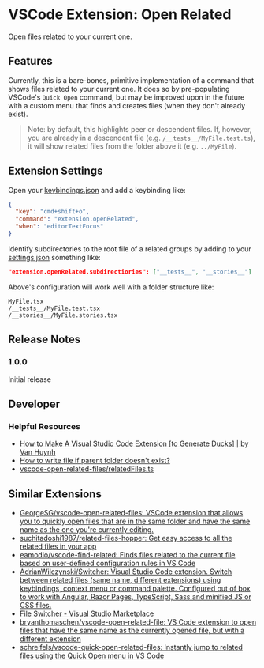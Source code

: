 # VSCode Extension: Open Related

Open files related to your current one.

## Features

Currently, this is a bare-bones, primitive implementation of a command that shows files related to your current one. It does so by pre-populating VSCode's `Quick Open` command, but may be improved upon in the future with a custom menu that finds and creates files (when they don't already exist).

> Note: by default, this highlights peer or descendent files. If, however, you are already in a descendent file (e.g. `/__tests__/MyFile.test.ts`), it will show related files from the folder above it (e.g. `../MyFile`).

## Extension Settings

Open your [keybindings.json](https://code.visualstudio.com/docs/getstarted/keybindings#_advanced-customization) and add a keybinding like:

```json
{
  "key": "cmd+shift+o",
  "command": "extension.openRelated",
  "when": "editorTextFocus"
}
```

Identify subdirectories to the root file of a related groups by adding to your [settings.json](https://code.visualstudio.com/docs/getstarted/settings#_settings-file-locations) something like:

```json
"extension.openRelated.subdirectiories": ["__tests__", "__stories__"]
```

Above's configuration will work well with a folder structure like:

```
MyFile.tsx
/__tests__/MyFile.test.tsx
/__stories__/MyFile.stories.tsx
```

## Release Notes

### 1.0.0

Initial release

## Developer

### Helpful Resources

- [How to Make A Visual Studio Code Extension [to Generate Ducks] | by Van Huynh](https://itnext.io/how-to-make-a-visual-studio-code-extension-77085dce7d82)
- [How to write file if parent folder doesn't exist?](https://stackoverflow.com/questions/16316330/how-to-write-file-if-parent-folder-doesnt-exist#)
- [vscode-open-related-files/relatedFiles.ts](https://github.com/GeorgeSG/vscode-open-related-files/blob/master/src/relatedFiles.ts)

## Similar Extensions

- [GeorgeSG/vscode-open-related-files: VSCode extension that allows you to quickly open files that are in the same folder and have the same name as the one you're currently editing.](https://github.com/GeorgeSG/vscode-open-related-files)
- [suchitadoshi1987/related-files-hopper: Get easy access to all the related files in your app](https://github.com/suchitadoshi1987/related-files-hopper)
- [eamodio/vscode-find-related: Finds files related to the current file based on user-defined configuration rules in VS Code](https://github.com/eamodio/vscode-find-related)
- [AdrianWilczynski/Switcher: Visual Studio Code extension. Switch between related files (same name, different extensions) using keybindings, context menu or command palette. Configured out of box to work with Angular, Razor Pages, TypeScript, Sass and minified JS or CSS files.](https://github.com/AdrianWilczynski/Switcher)
- [File Switcher - Visual Studio Marketplace](https://marketplace.visualstudio.com/items?itemName=adrianwilczynski.simple-switcher)
- [bryanthomaschen/vscode-open-related-file: VS Code extension to open files that have the same name as the currently opened file, but with a different extension](https://github.com/bryanthomaschen/vscode-open-related-file)
- [schreifels/vscode-quick-open-related-files: Instantly jump to related files using the Quick Open menu in VS Code](https://github.com/schreifels/vscode-quick-open-related-files)
